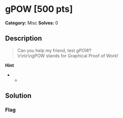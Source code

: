 # gPOW [500 pts]

**Category:** Misc
**Solves:** 0

## Description
>Can you help my friend, test *gPOW*? <br>\r\n\r\ngPOW stands for Graphical Proof of Work!

**Hint**
* -

## Solution

### Flag

